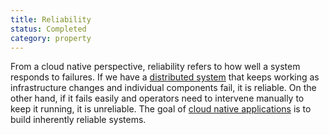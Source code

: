 ```yaml
---
title: Reliability
status: Completed
category: property
---
```


From a cloud native perspective, reliability refers to how well a system responds to failures. If we have a [distributed system](https://github.com/cncf/glossary/blob/main/definitions/distributed_systems.md) that keeps working as infrastructure changes and individual components fail, it is reliable. On the other hand, if it fails easily and operators need to intervene manually to keep it running, it is unreliable. The goal of [cloud native applications](https://github.com/cncf/glossary/blob/main/definitions/cloud_native_apps.md) is to build inherently reliable systems.


